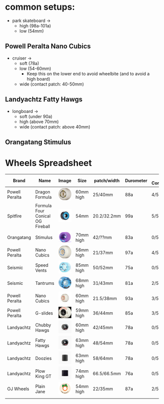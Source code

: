 # common setups:
- park skateboard -> 
	- high (98a-101a)
	- low (54mm)
## Powell Peralta Nano Cubics


- cruiser ->
	- soft (78a)
	- low (54-60mm)
		- Keep this on the lower end to avoid wheelbite (and to avoid a high board)
	- wide (contact patch: 40-50mm)
## Landyachtz Fatty Hawgs


- longboard ->
	- soft (under 90a)
	- high (above 70mm)
	- wide (contact patch: above 40mm)
## Orangatang Stimulus

# Wheels Spreadsheet

| Brand          | Name                             | Image                                                         | Size      | patch/width | Durometer | Park Compatibility | Cruiser Compatibility | Longboard Compatibility |
| -------------- | -------------------------------- | ------------------------------------------------------------- | --------- | ----------- | --------- | ------------------ | --------------------- | ----------------------- |
| Powell Peralta | Dragon Formula                   | ![250](../attachments/Pasted%20image%2020250112162858.png)    | 60mm high | 25/40mm     | 88a       | 4/5                | 3/5                   | 0/5                     |
| Spitfire       | Formula Four Conical OG Fireball | ![250](../attachments/spitfiree.png)                          | 54mm      | 20.2/32.2mm | 99a       | 5/5                | 0/5                   | 0/5                     |
| Orangatang     | Stimulus                         | ![250](../attachments/Pasted%20image%2020250108152812.png)    | 70mm high | 42/??mm     | 83a       | 0/5                | 3/5                   | 5/5                     |
| Powell Peralta | Nano Cubics                      | ![250](../attachments/Pasted%20image%2020250108153417.png)    | 56mm high | 21/37mm     | 97a       | 4/5                | 4/5                   | 0/5                     |
| Seismic        | Speed Vents                      | ![250](../attachments/seismicspeedvent.png)                   | 85mm high | 50/52mm     | 75a       | 0/5                | 2/5                   | 5/5                     |
| Seismic        | Tantrums                         | ![250](../attachments/Pasted%20image%2020250108153747.png)    | 68mm high | 31/43mm     | 81a       | 2/5                | 3/5                   | 0/5                     |
| Powell Peralta | Nano Cubics                      | ![250](../attachments/Pasted%20image%2020250108161117.png)    | 60mm high | 21.5/38mm   | 93a       | 3/5                | 4/5                   | 0/5                     |
| Powell Peralta | G-slides                         | ![\\250](../attachments/Pasted%20image%2020250108154104.png)  | 59mm high | 36/44mm     | 85a       | 3/5                | 4/5                   | 0/5                     |
| Landyachtz     | Chubby Hawgs                     | ![250](../attachments/Pasted%20image%2020250108154950.png)    | 60mm high | 42/45mm     | 78a       | 0/5                | 5/5                   | 0/5                     |
| Landyachtz     | Fatty Hawgs                      | ![250](../attachments/Pasted%20image%2020250108154934.png)    | 63mm high | 48/54mm     | 78a       | 0/5                | 5/5                   | 0/5                     |
| Landyachtz     | Doozies                          | ![250](../attachments/Pasted%20image%2020250108160127.png)    | 63mm high | 58/64mm     | 78a       | 0/5                | 4/5                   | 0/5                     |
| Landyachtz     | Plow King GT                     | ![250](../attachments/Pasted%20image%2020250108160502.png)    | 74mm high | 66.5/66.5mm | 76a       | 0/5                | 4/5                   | 5/5                     |
| OJ Wheels      | Plain Jane                       | ![250](../attachments/image/skateboarding-1737166749755.jpeg) | 54mm high | 22/35mm     | 87a       | 2/5                | 5/5                   | 0/5                     |
|                |                                  |                                                               |           |             |           |                    |                       |                         |

